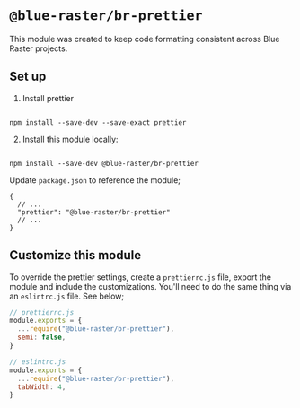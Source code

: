 # `@blue-raster/br-prettier`

This module was created to keep code formatting consistent across Blue Raster projects.

## Set up

1. Install prettier

```shell

npm install --save-dev --save-exact prettier

```

2. Install this module locally:

```shell

npm install --save-dev @blue-raster/br-prettier

```

Update `package.json` to reference the module;

```jsonc
{
  // ...
  "prettier": "@blue-raster/br-prettier"
  // ...
}
```

## Customize this module

To override the prettier settings, create a `prettierrc.js` file, export the module and include the customizations. You'll need to do the same thing via an `eslintrc.js` file. See below;

```javascript
// prettierrc.js
module.exports = {
  ...require("@blue-raster/br-prettier"),
  semi: false,
}
```

```javascript
// eslintrc.js
module.exports = {
  ...require("@blue-raster/br-prettier"),
  tabWidth: 4,
}
```
